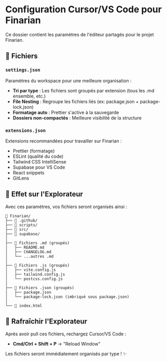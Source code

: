 # Configuration Cursor/VS Code pour Finarian

Ce dossier contient les paramètres de l'éditeur partagés pour le projet Finarian.

## 📁 Fichiers

### `settings.json`
Paramètres du workspace pour une meilleure organisation :
- **Tri par type** : Les fichiers sont groupés par extension (tous les .md ensemble, etc.)
- **File Nesting** : Regroupe les fichiers liés (ex: package.json + package-lock.json)
- **Formatage auto** : Prettier s'active à la sauvegarde
- **Dossiers non-compactés** : Meilleure visibilité de la structure

### `extensions.json`
Extensions recommandées pour travailler sur Finarian :
- Prettier (formatage)
- ESLint (qualité du code)
- Tailwind CSS IntelliSense
- Supabase pour VS Code
- React snippets
- GitLens

## 🎯 Effet sur l'Explorateur

Avec ces paramètres, vos fichiers seront organisés ainsi :

```
📁 Finarian/
├── 📂 .github/
├── 📂 scripts/
├── 📂 src/
├── 📂 supabase/
│
├── 📄 Fichiers .md (groupés)
│   ├── README.md
│   ├── CHANGELOG.md
│   └── ...autres .md
│
├── 📄 Fichiers .js (groupés)
│   ├── vite.config.js
│   ├── tailwind.config.js
│   └── postcss.config.js
│
├── 📄 Fichiers .json (groupés)
│   ├── package.json
│   └── package-lock.json (imbriqué sous package.json)
│
└── 📄 index.html
```

## 🔄 Rafraîchir l'Explorateur

Après avoir pull ces fichiers, rechargez Cursor/VS Code :
- **Cmd/Ctrl + Shift + P** → "Reload Window"

Les fichiers seront immédiatement organisés par type ! ✨

